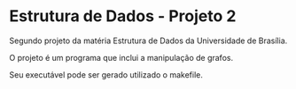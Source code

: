 # Estrutura de Dados - Projeto 2

Segundo projeto da matéria Estrutura de Dados da Universidade de Brasília.

O projeto é um programa que inclui a manipulação de grafos.

Seu executável pode ser gerado utilizado o makefile.
